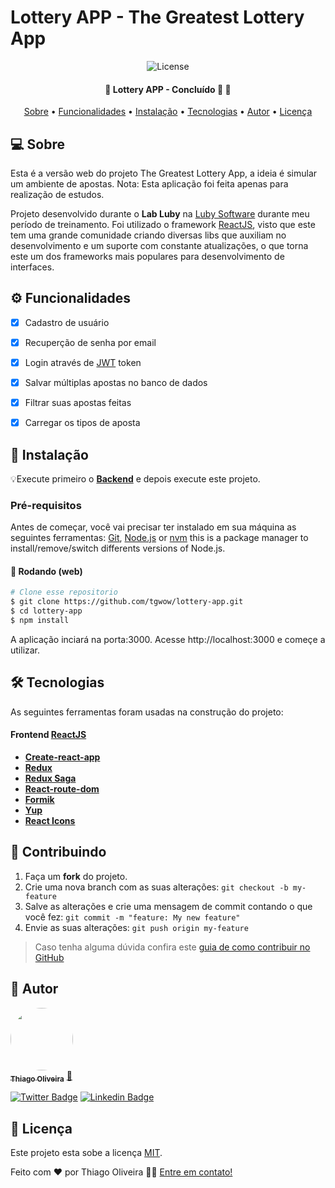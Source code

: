 <p style="text-align:center">
	<h1>Lottery APP - The Greatest Lottery App</h1>
</p>
<p align="center">
	<img alt="License" src="https://img.shields.io/badge/license-MIT-brightgreen">
</p>

<h4 align="center">
	🚧  Lottery APP - Concluído 🚀 🚧
</h4>

<p align="center">
 <a href="#-sobre">Sobre</a> •
 <a href="#-funcionalidades">Funcionalidades</a> •
 <a href="#-instalação">Instalação</a> •
 <a href="#-tecnologias">Tecnologias</a> •
 <a href="#-autor">Autor</a> •
 <a href="#-licença">Licença</a>
</p>


## 💻 Sobre

Esta é a versão web do projeto The Greatest Lottery App, a ideia é simular um ambiente de apostas. Nota: Esta aplicação foi feita apenas para realização de estudos.


Projeto desenvolvido durante o **Lab Luby** na [Luby Software](https://www.luby.com.br/) durante meu período de treinamento.
Foi utilizado o framework [ReactJS](https://reactjs.org/), visto que este tem uma grande comunidade criando diversas libs que auxiliam no desenvolvimento e um suporte com constante atualizações, o que torna este um dos frameworks mais populares para desenvolvimento de interfaces.


## ⚙️ Funcionalidades

- [x] Cadastro de usuário
- [x] Recuperção de senha por email
- [x] Login através de [JWT](https://jwt.io/) token
- [x] Salvar múltiplas apostas no banco de dados
- [x] Filtrar suas apostas feitas
- [x] Carregar os tipos de aposta


## 🚀 Instalação

💡Execute primeiro o **[Backend](https://github.com/tgwow/lottery-api)** e depois execute este projeto.

### Pré-requisitos

Antes de começar, você vai precisar ter instalado em sua máquina as seguintes ferramentas:
[Git](https://git-scm.com), [Node.js](https://nodejs.org/en/) or [nvm](https://nodejs.org/en/download/package-manager/#nvm) this is a package manager to install/remove/switch differents versions of Node.js.

#### 🎲 Rodando (web)

```bash
# Clone esse repositorio
$ git clone https://github.com/tgwow/lottery-app.git
$ cd lottery-app
$ npm install
```
A aplicação inciará na porta:3000. Acesse http://localhost:3000 e começe a utilizar.


## 🛠 Tecnologias

As seguintes ferramentas foram usadas na construção do projeto:


#### [](https://github.com/tgwow/lottery-api)**Frontend**  [ReactJS](https://reactjs.org/)

-   **[Create-react-app](https://create-react-app.dev/docs/getting-started/)**
-   **[Redux](https://redux.js.org/)**
-   **[Redux Saga](https://redux-saga.js.org/)**
-   **[React-route-dom](https://reactrouter.com/web/guides/quick-start)**
-   **[Formik](https://formik.org/)**
-   **[Yup](https://github.com/jquense/yup)**
-   **[React Icons](https://react-icons.github.io/react-icons/)**


## 💪 Contribuindo

1. Faça um **fork** do projeto.
2. Crie uma nova branch com as suas alterações: `git checkout -b my-feature`
3. Salve as alterações e crie uma mensagem de commit contando o que você fez: `git commit -m "feature: My new feature"`
4. Envie as suas alterações: `git push origin my-feature`
> Caso tenha alguma dúvida confira este [guia de como contribuir no GitHub](./CONTRIBUTING.md)


## 🦸 Autor

<a href="https://www.linkedin.com/in/thiago-oliveira-86758738/">
 <img style="border-radius: 50%;" src="https://avatars.githubusercontent.com/u/28604537?s=460&u=3fc99856be98a7aa7823e0af58dfa67d2e8083ac&v=4" width="100px;" alt=""/>
 <br />
 <sub><b>Thiago Oliveira</b></sub></a> <a href="https://www.linkedin.com/in/thiago-oliveira-86758738/" title="Rocket">🚀</a>
 <br />

[![Twitter Badge](https://img.shields.io/badge/-@theveloper_tg-1ca0f1?style=flat-square&labelColor=1ca0f1&logo=twitter&logoColor=white&link=https://twitter.com/theveloper_tg)](https://twitter.com/theveloper_tg) [![Linkedin Badge](https://img.shields.io/badge/-Thiago-blue?style=flat-square&logo=Linkedin&logoColor=white&link=https://www.linkedin.com/in/thiago-oliveira-86758738/)](https://www.linkedin.com/in/thiago-oliveira-86758738/)


## 📝 Licença

Este projeto esta sobe a licença [MIT](./LICENSE).

Feito com ❤️ por Thiago Oliveira 👋🏽 [Entre em contato!](https://www.linkedin.com/in/thiago-oliveira-86758738/)
